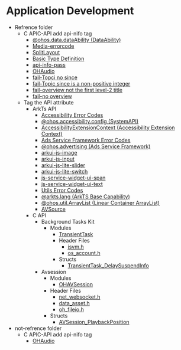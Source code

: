 # Application Development
- Refrence folder<!--reference-fold-->
  - C APIC-API add api-nifo tag<!--reference-fold--0624-->
    - [\@ohos.data.dataAbility (DataAbility)](onlyfortest/reference/apis-arkdata/js-apis-data-ability.md)
    - [Media-errorcode](onlyfortest/reference/apis-media-kit/errorcode-media.md)
    - [SplitLayout](onlyfortest/reference/apis-arkui/arkui-ts/ohos-arkui-advanced-SplitLayout.md)
    - [Basic Type Definition](onlyfortest/reference/apis-arkui/arkui-ts/ts-types.md)
    - [api-info-pass](onlyfortest/reference/apis-audio-kit/native__audiocapturer_8h.md)
    - [OHAudio](onlyfortest/reference/apis-audio-kit/_o_h_audio.md)
    - [fail-Topci no since](onlyfortest/reference/apis-audio-kit/native__audiorenderer_8h.md)
    - [fail-Topic since is a non-positive integer](onlyfortest/reference/hdi-apis/codec/_omx_codec_buffer_v10.md)
    - [fail-overview not the first level-2 title](onlyfortest/reference/apis-audio-kit/_o_h___audio_capturer___callbacks___struct.md)
    - [fail-no overview](onlyfortest/reference/apis-audio-kit/_o_h___audio_renderer___callbacks___struct.md)
  - Tag the API attribute<!--reference-fold-1218-->
    - ArkTs API<!--reference-arkts-->
      - [Accessibility Error Codes](onlyfortest/reference/apis-accessibility-kit/errorcode-accessibility.md)
      - [\@ohos.accessibility.config (SystemAPI)](onlyfortest/reference/apis-accessibility-kit/js-apis-accessibility-config-sys.md)
      - [AccessibilityExtensionContext (Accessibility Extension Context)](onlyfortest/reference/apis-accessibility-kit/js-apis-inner-application-accessibilityExtensionContext.md)
      - [Ads Service Framework Error Codes](onlyfortest/reference/apis-ads-kit/errorcode-ads.md)
      - [\@ohos.advertising (Ads Service Framework)](onlyfortest/reference/apis-ads-kit/js-apis-advertising.md)
      - [arkui-js-image](reference/apis-arkui/arkui-js/js-components-basic-image.md)
      - [arkui-js-input](reference/apis-arkui/arkui-js/js-components-basic-input.md)
      - [arkui-js-lite-slider](reference/apis-arkui/arkui-js-lite/js-components-basic-slider.md)
      - [arkui-js-lite-switch](reference/apis-arkui/arkui-js-lite/js-components-basic-switch.md)
      - [js-service-widget-ui-span](reference/apis-arkui/js-service-widget-ui/js-service-widget-basic-span.md)
      - [js-service-widget-ui-text](reference/apis-arkui/js-service-widget-ui/js-service-widget-basic-text.md)
      - [Utils Error Codes](onlyfortest/reference/apis-arkts/errorcode-utils.md)
      - [\@arkts.lang (ArkTS Base Capability)](onlyfortest/reference/apis-arkts/js-apis-arkts-lang.md)
      - [\@ohos.util.ArrayList (Linear Container ArrayList)](onlyfortest/reference/apis-arkts/js-apis-arraylist.md)
      - [AVSource](onlyfortest/reference/apis-avcodec-kit/_a_v_source.md)
    - C API<!--reference-c-->
      - Background Tasks Kit<!--reference-c-background-tasks-->
        - Modules<!--reference-c-background-tasks-module-->
            - [TransientTask](onlyfortest/reference/apis-backgroundtasks-kit/capi-_transient_task.md)
          - Header Files<!--reference-c-background-tasks-headerfile-->
            - [jsvm.h](onlyfortest/reference/apis-backgroundtasks-kit/capi-transient__task__api_8h.md)
            - [os_account.h](onlyfortest/reference/apis-backgroundtasks-kit/capi-transient__task__type_8h.md)
          - Structs<!--reference-c-background-tasks-struct-->
            - [TransientTask_DelaySuspendInfo](onlyfortest/reference/apis-backgroundtasks-kit/capi-_transient_task___delay_suspend_info.md)
      - Avsession<!--reference-c-avsession-->
        - Modules<!--reference-c-avsession-module-->
          - [OHAVSession](onlyfortest/reference/apis-avsession-kit/capi-_o_h_a_v_session.md)
        - Header Files<!--reference-c-avsession-headerfile-->
          - [net_websocket.h](onlyfortest/reference/apis-avsession-kit/capi-native__avmetadata_8h.md)
          - [data_asset.h](onlyfortest/reference/apis-avsession-kit/capi-native__avsession_8h.md)
          - [oh_fileio.h](onlyfortest/reference/apis-avsession-kit/capi-native__avsession__errors_8h.md)
        - Structs<!--reference-c-avsession-struct-->
          - [AVSession_PlaybackPosition](onlyfortest/reference/apis-avsession-kit/capi-_a_v_session___playback_position.md)
- not-refrence folder<!--not--reference-fold-->
  - C APIC-API add api-nifo tag<!--not--reference-fold--0624-->
    - [OHAudio](onlyfortest/media/audio/audio-kit-intro.md)